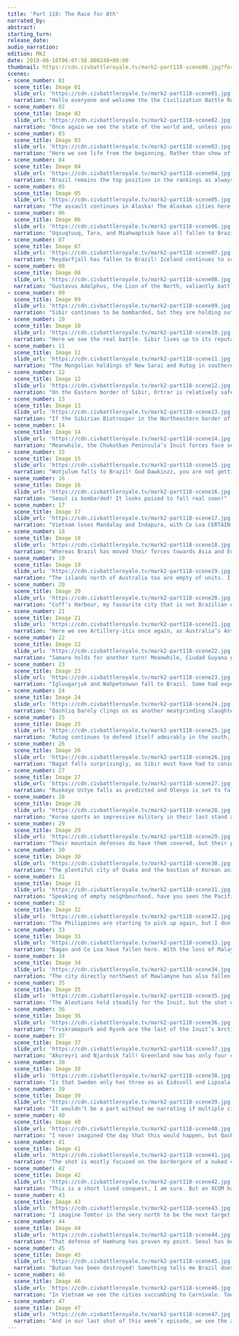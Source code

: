 ```yaml
---
title: 'Part 118: The Race for 8th'
narrated_by: 
abstract: 
starting_turn: 
release_date: 
audio_narration: 
edition: Mk2
date: 2019-06-16T06:07:58.800248+00:00 
thumbnail: https://cdn.civbattleroyale.tv/mark2-part118-scene06.jpg?format=webp&nearlossless=1
scenes:
- scene_number: 01
  scene_title: Image 01
  slide_url: 'https://cdn.civbattleroyale.tv/mark2-part118-scene01.jpg'
  narration: "Hello everyone and welcome the the Civilization Battle Royale: Mk. 2! I am your host for today,\n/u/jmangelo67. Head of the Power Rankings team and the creator of the SoonTM to be released\nLibya mod to be featured in the upcoming CBRX game! I narrated the part “Break Down the\nWalls” in which many cities, including ancient Jericho, were nuked off the face of the Cylinder,\nand I am glad to be back to narrate once again. Here we see Pedro hoisting the Babylonian\nGauntlet and, once he gathers all of the Civilization Stones, he will snap his fingers and bring\nabout worldwide carnivale…"
- scene_number: 02
  scene_title: Image 02
  slide_url: 'https://cdn.civbattleroyale.tv/mark2-part118-scene02.jpg'
  narration: "Once again we see the state of the world and, unless your name is Pedro II or Henry Parkes, it\ndoesn’t seem like life is going to be very easy for you in the coming turns, although the latter\nwill join to Bad Life Club pretty soon."
- scene_number: 03
  scene_title: Image 03
  slide_url: 'https://cdn.civbattleroyale.tv/mark2-part118-scene03.jpg'
  narration: "Here we see life from the beginning. Rather than show off a second map, I thought it would be\nnice to remind us all of where we started and where we are now. So many have left us and joined\nthe annals of BR history. To think three years ago we had sixty-one civilizations battling it out\nfor supremacy, where the Yakuts were a regional power, The Kongo was one of the mightiest\nempires, Canada was battling back the frozen hordes, and little Dom Pedro was holding hands\nwith Eva Peron, Bernardo O’Higgins, and Pachacuti… Where has the time gone?\nCoiot‘s Note: To view the timelapse preoperly, go to this slide‘s individual page: http://civbattleroyale.tv/albums/d72f39bc4f0a8630721bda05106a894d/content/8f1cf9925ebe021bd3360bc434db9539/"
- scene_number: 04
  scene_title: Image 04
  slide_url: 'https://cdn.civbattleroyale.tv/mark2-part118-scene04.jpg'
  narration: "Brazil remains the top position in the rankings as always. I will not bore you with the reasons as\nto why. If you don’t know why they’re in first? Well, you should be more observant."
- scene_number: 05
  scene_title: Image 05
  slide_url: 'https://cdn.civbattleroyale.tv/mark2-part118-scene05.jpg'
  narration: "The assault continues in Alaska! The Alaskan cities here can be seen bombarded, but holding out\nwith some soldiers. Some Inuit fans may rejoice in seeing that the Inuit haven’t given up yet;\nhowever, I would like to point out the outdated Artillery unit in Samara. It has become so\ndesperate that Ekehunick has resorted to using the old weapons in his museums."
- scene_number: 06
  scene_title: Image 06
  slide_url: 'https://cdn.civbattleroyale.tv/mark2-part118-scene06.jpg'
  narration: "Uqsuqtuuq, Tara, and Miahwaptsik have all fallen to Brazil whilst other cities in the region are\nbeing shelled out. Uqsuqtuuq is likely to return to Inuit hands, however."
- scene_number: 07
  scene_title: Image 07
  slide_url: 'https://cdn.civbattleroyale.tv/mark2-part118-scene07.jpg'
  narration: "Reydarfjall has fallen to Brazil! Iceland continues to scramble to defend its last Greenlandic\nholdings. You’d think Iceland would be the next to go with this slide, but one other civ might\nbeat Iceland to it..."
- scene_number: 08
  scene_title: Image 08
  slide_url: 'https://cdn.civbattleroyale.tv/mark2-part118-scene08.jpg'
  narration: "Gustavus Adolphus, the Lion of the North, valiantly battles back the Brazilian menace to no\navail. As Skara falls to the Brazilian hordes, Sweden holds five cities to Iceland’s six. Who will\nwin the race for 8th?"
- scene_number: 09
  scene_title: Image 09
  slide_url: 'https://cdn.civbattleroyale.tv/mark2-part118-scene09.jpg'
  narration: "Sibir continues to be bombarded, but they are holding out on the Western front so far! They have\nconsolidated their forces into the Siberian sea, however, and it would behoove Kuchum Khan to\nmove his forces to the border rather than protect just Gorky and Dijon. The Hit and Run Tactics\nof Sibir may aid them, however, as he could consolidate his forces after protecting his small\nnorthern cities."
- scene_number: 10
  scene_title: Image 10
  slide_url: 'https://cdn.civbattleroyale.tv/mark2-part118-scene10.jpg'
  narration: "Here we see the real battle. Sibir lives up to its reputation as the meatgrinder of the Battle\nRoyale, but there is one small issue. Qashliq, the capital of the Sibirian Empire, is looming\ntowards capture. Surrounded by all sides with only an Artillery to defend it, Sibir may lose yet\nanother capital in the Total War"
- scene_number: 11
  scene_title: Image 11
  slide_url: 'https://cdn.civbattleroyale.tv/mark2-part118-scene11.jpg'
  narration: "The Mongolian holdings of New Sarai and Rutog in southern Sibir are facing Brazilian forces,\nbut they are relatively in better spots than other parts of the empire. Rutog may fall to Brazil\nbased on its proximity to Brazil, but its high city defense value may make it a tough fight."
- scene_number: 12
  scene_title: Image 12
  slide_url: 'https://cdn.civbattleroyale.tv/mark2-part118-scene12.jpg'
  narration: "On the Eastern border of Sibir, Ortrar is relatively safe and the previously destroyed city to its\neast has become reclaimed tile for Sibir. The eastern Brazilian forces are sparse here and, if not\nfor the war in the West, Sibir could actually fight back against Brazil. Not win, of course, but put\nup a good scrap!"
- scene_number: 13
  scene_title: Image 13
  slide_url: 'https://cdn.civbattleroyale.tv/mark2-part118-scene13.jpg'
  narration: "If the Sibirian Biotrooper in the Northeastern border of Sibir and Brazil moved south, he could\ntake the city of Tyokhtyur and consolidate. On another note, notice the pure lack of units in this\narea. Both sides are relatively peaceful here, but I only imagine it is because of the countless\ndeaths in this region."
- scene_number: 14
  scene_title: Image 14
  slide_url: 'https://cdn.civbattleroyale.tv/mark2-part118-scene14.jpg'
  narration: "Meanwhile, the Chukotkan Peninsula’s Inuit forces face severe Brazilian threat. As Olenyo\nRusskoye Ustye prepare to fall to Brazil, the transcontinental empire of the Inuit, the first of its\nkind, prepares its ceasing of existence."
- scene_number: 15
  scene_title: Image 15
  slide_url: 'https://cdn.civbattleroyale.tv/mark2-part118-scene15.jpg'
  narration: "Wotjulum falls to Brazil! God Dawkinzz, you are not getting a break here with the names. Aside\nDawkinzz’ poor tongue, Korea joins the Scandinavians in the Race for 8th! Although Korea may\nbe better off than the Scandinavian forces, Korea may, and I mean just may, reach 8th. With his\ncity count and diverse geography, however, Korea may have to fight in Race for 7th."
- scene_number: 16
  scene_title: Image 16
  slide_url: 'https://cdn.civbattleroyale.tv/mark2-part118-scene16.jpg'
  narration: "Seoul is bombarded! It looks poised to fall real soon!"
- scene_number: 17
  scene_title: Image 17
  slide_url: 'https://cdn.civbattleroyale.tv/mark2-part118-scene17.jpg'
  narration: "Vietnam loses Mandalay and Indapura, with Co Loa CERTAIN to fall next! The Vietnamese\nhave now entered the Race! Also to note is that the Trungs have positioned most of their forces\naround Hanoi, their last and domestic capital."
- scene_number: 18
  scene_title: Image 18
  slide_url: 'https://cdn.civbattleroyale.tv/mark2-part118-scene18.jpg'
  narration: "Whereas Brazil has moved their forces towards Asia and Europe and the war gets no less intense,\nwe find an empty void in Oceania. Western Australia is totally empty of both Brazilian and\nAustralian units…"
- scene_number: 19
  scene_title: Image 19
  slide_url: 'https://cdn.civbattleroyale.tv/mark2-part118-scene19.jpg'
  narration: "The islands north of Australia too are empty of units. I’d blame this on the peace deals between\nthe two powers, but the total void of units just seems totally odd. It has brought the war between\nAustralia and Brazil to a standstill at the very least. Perhaps it is because Brazil has taken Japan,\nand the study of old anime like DragonBall Z, where episodes totally devoted to staredowns, is\nthought of by the Brazilians to be a good military tactic."
- scene_number: 20
  scene_title: Image 20
  slide_url: 'https://cdn.civbattleroyale.tv/mark2-part118-scene20.jpg'
  narration: "Coff’s Harbour, my favourite city that is not Brazilian on the cylinder, is totally safe. Again, an\nempty sea. I wonder how much wreckage from the Garbage Patch and the Wobbegong are at the\nbottom of that ocean…"
- scene_number: 21
  scene_title: Image 21
  slide_url: 'https://cdn.civbattleroyale.tv/mark2-part118-scene21.jpg'
  narration: "Here we see Artillery-itis once again, as Australia’s Antarctic holdings are protected by outdated\nsiege materials."
- scene_number: 22
  scene_title: Image 22
  slide_url: 'https://cdn.civbattleroyale.tv/mark2-part118-scene22.jpg'
  narration: "Samara holds for another turn! Meanwhile, Ciudad Guyana geys bombarded by nuclear missiles!\nThe Inuit will not give up yet!"
- scene_number: 23
  scene_title: Image 23
  slide_url: 'https://cdn.civbattleroyale.tv/mark2-part118-scene23.jpg'
  narration: "Igluugarjuk and Wahpetonwan fall to Brazil. Some had expected the rough and undesirable\nterrain would have slowed down Brazil like it did with the Boers, but it seems like Brazil is\nbeing a bit more aggressive with the Inuit this time around."
- scene_number: 24
  scene_title: Image 24
  slide_url: 'https://cdn.civbattleroyale.tv/mark2-part118-scene24.jpg'
  narration: "Qashliq barely clings on as another meatgrinding slaughter occurs on the southwestern border of\nSibir! Just imagine the charging cybernetic armies firing at each other and the carnage. It is both\nexciting and saddening to see."
- scene_number: 25
  scene_title: Image 25
  slide_url: 'https://cdn.civbattleroyale.tv/mark2-part118-scene25.jpg'
  narration: "Rutog continues to defend itself admirably in the south, but New Sarai is shelled. The Brazilian\nunits surrounding it are damaged severely, but New Sarai could fall quite soon."
- scene_number: 26
  scene_title: Image 26
  slide_url: 'https://cdn.civbattleroyale.tv/mark2-part118-scene26.jpg'
  narration: "Nagat falls surprisingly, as Sibir must have had to consolidate its forces in more important and\nbrutal parts of the country whereas Brazil had the forces to spare."
- scene_number: 27
  scene_title: Image 27
  slide_url: 'https://cdn.civbattleroyale.tv/mark2-part118-scene27.jpg'
  narration: "Ruskoye Ustye falls as predicted and Olenyo is set to fall soon as well. Impressively, Mukhtu\nsports and impressive 206 city defensive strength. That might be a tougher nut to crack, but this\nis just an observation."
- scene_number: 28
  scene_title: Image 28
  slide_url: 'https://cdn.civbattleroyale.tv/mark2-part118-scene28.jpg'
  narration: "Korea sports an impressive military in their last stand around Hamhung, though their city of\nHamhung should be their last concern…"
- scene_number: 29
  scene_title: Image 29
  slide_url: 'https://cdn.civbattleroyale.tv/mark2-part118-scene29.jpg'
  narration: "Their mountain defenses do have them covered, but their protection from northern incursion is\nsparse."
- scene_number: 30
  scene_title: Image 30
  slide_url: 'https://cdn.civbattleroyale.tv/mark2-part118-scene30.jpg'
  narration: "The plentiful city of Osaka and the bastion of Korean anime is wildly unprotected despite the\nempty neighbourhood."
- scene_number: 31
  scene_title: Image 31
  slide_url: 'https://cdn.civbattleroyale.tv/mark2-part118-scene31.jpg'
  narration: "Speaking of empty neighbourhood, have you seen the Pacific Ocean? It’s so… empty."
- scene_number: 32
  scene_title: Image 32
  slide_url: 'https://cdn.civbattleroyale.tv/mark2-part118-scene32.jpg'
  narration: "The Philippines are starting to pick up again, but I don’t expect much action to occur here. Also\nto note, Baguan has been destroyed! It is now an ash pile!"
- scene_number: 33
  scene_title: Image 33
  slide_url: 'https://cdn.civbattleroyale.tv/mark2-part118-scene33.jpg'
  narration: "Bagan and Co Loa have fallen here. With the loss of Malaysia and their northernmost holdings\nbeing almost entirely cut off from the main part of the empire, Vietnam is starting to take shape\nas the actual real world country of Vietnam."
- scene_number: 34
  scene_title: Image 34
  slide_url: 'https://cdn.civbattleroyale.tv/mark2-part118-scene34.jpg'
  narration: "The city directly northwest of Mawlamyne has also fallen as the city becomes an exclave. Brazil\nsurrounds Phong Chau and poises to strike here again"
- scene_number: 35
  scene_title: Image 35
  slide_url: 'https://cdn.civbattleroyale.tv/mark2-part118-scene35.jpg'
  narration: "The Aleutians hold steadily for the Inuit, but the shot of middle Inuitland reveals a severe lack of\nunits to combat the encroaching hordes."
- scene_number: 36
  scene_title: Image 36
  slide_url: 'https://cdn.civbattleroyale.tv/mark2-part118-scene36.jpg'
  narration: "Trvskramapurk and Rysnk are the last of the Inuit’s Arctic holdings. Brazil has taken all the\ncities surrounding these two cities in this turn."
- scene_number: 37
  scene_title: Image 37
  slide_url: 'https://cdn.civbattleroyale.tv/mark2-part118-scene37.jpg'
  narration: "Akureyri and Njardvik fall! Greenland now has only four cities! What makes things interesting,\nhowever…"
- scene_number: 38
  scene_title: Image 38
  slide_url: 'https://cdn.civbattleroyale.tv/mark2-part118-scene38.jpg'
  narration: "Is that Sweden only has three as as Eidsvoll and Lipsala crumble! Sweden is EXTREMELY\nsurrounded now. I would like to call this Race for 8th here, but Gustavus is not officially dead\nyet! And to think the last time I narrated a part, it was over who would win the war in Europe:\nIceland or Sweden. Now I sit here taking bets as to which would die first."
- scene_number: 39
  scene_title: Image 39
  slide_url: 'https://cdn.civbattleroyale.tv/mark2-part118-scene39.jpg'
  narration: "It wouldn’t be a part without me narrating if multiple cities weren’t totally obliterated! Gorky is\ngone! It ceases to exist! Gorky, a city that was the first in many settles in\nWhywouldanyonelivehereistan, Gorky will always belong in our hearts as a funnily named city\nand remind us that every tile, no matter the yields, is valuable in this game."
- scene_number: 40
  scene_title: Image 40
  slide_url: 'https://cdn.civbattleroyale.tv/mark2-part118-scene40.jpg'
  narration: "I never imagined the day that this would happen, but Qashliq has fallen. It looks securely in\nPedro’s hands, but the fight is not over yet for Sibir! For those who are not fans, I want everyone\nto take a second and realize that this filler civilization was meant as just that, a filler. It’s colour\nscheme was grey and white to take away attention in the BR. But let me tell you something…\nThese guys were an empire. And those that are or were fans of Sibir and are a part of\n/r/SibiriousContenders, I want you to know that from the outside looking in, I’d be pretty damn\nproud to have backed these guys. Go Sibir!"
- scene_number: 41
  scene_title: Image 41
  slide_url: 'https://cdn.civbattleroyale.tv/mark2-part118-scene41.jpg'
  narration: "The shot is mostly focused on the bordergore of a nuked city from the past, but I wish to point\nout that New Sarai has fallen."
- scene_number: 42
  scene_title: Image 42
  slide_url: 'https://cdn.civbattleroyale.tv/mark2-part118-scene42.jpg'
  narration: "This is a short lived conquest, I am sure. But an XCOM has teleported into Tifus and made an\nexclave by totally circumventing the Yakut voidlands. How disrespectful of Pedro."
- scene_number: 43
  scene_title: Image 43
  slide_url: 'https://cdn.civbattleroyale.tv/mark2-part118-scene43.jpg'
  narration: "I imagine Tomtor in the very north to be the next target of Brazil, as it is VERY weak with\nAncient Era-esque defensive strength and damage, also units are near it. Still, the area is nearly\nvoid of units here."
- scene_number: 44
  scene_title: Image 44
  slide_url: 'https://cdn.civbattleroyale.tv/mark2-part118-scene44.jpg'
  narration: "That defense of Hamhung has proven my point. Seoul has been taken. The eternal capital,\npractically untouched by non-Korean hands, has fallen to Brazil. Good luck in the Race for 6th,\nKorea. (I say 6th because I imagine Iceland will finish 7th)"
- scene_number: 45
  scene_title: Image 45
  slide_url: 'https://cdn.civbattleroyale.tv/mark2-part118-scene45.jpg'
  narration: "Butuan has been destroyed! Something tells me Brazil does not like ancient Philippines cities."
- scene_number: 46
  scene_title: Image 46
  slide_url: 'https://cdn.civbattleroyale.tv/mark2-part118-scene46.jpg'
  narration: "In Vietnam we see the cities succumbing to Carnivale. Too many units surround cities that are\nnot Hanoi. Vietnam has officially entered the Race for 6th."
- scene_number: 47
  scene_title: Image 47
  slide_url: 'https://cdn.civbattleroyale.tv/mark2-part118-scene47.jpg'
  narration: "And in our last shot of this week’s episode, we see the action pick up again in Oceania. It is not\nwidescale, but it is something at the very least. My name has been /u/jmangelo67 audio narrated\nby the saucey and angel-laced vocal chords of Dawkinzz. We will see you next time in CBRX!"
---
```

